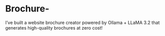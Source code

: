 # Brochure-
I’ve built a website brochure creator powered by Ollama + LLaMA 3.2 that generates high-quality brochures at zero cost!
